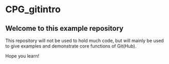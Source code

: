 # CPG_gitintro

## Welcome to this example repository

This repository will not be used to hold much code, but will mainly be used to give examples and demonstrate core functions of Git(Hub).

Hope you learn!
